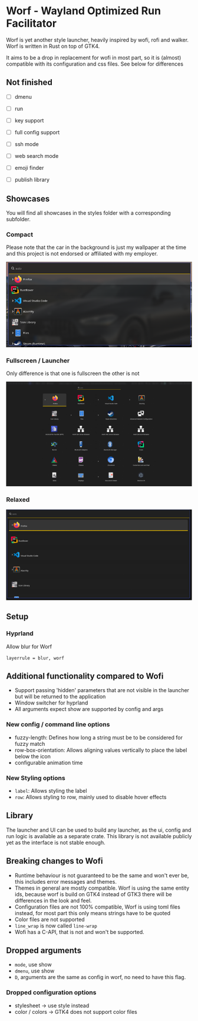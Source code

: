 # Worf - Wayland Optimized Run Facilitator

Worf is yet another style launcher, heavily inspired by wofi, rofi and walker.
Worf is written in Rust on top of GTK4. 

It aims to be a drop in replacement for wofi in most part, so it is (almost) compatible with its 
configuration and css files. See below for differences

## Not finished 
* [ ] dmenu
* [ ] run
* [ ] key support
* [ ] full config support
* [ ] ssh mode
* [ ] web search mode
* [ ] emoji finder
* [ ] publish library


## Showcases

You will find all showcases in the styles folder with a corresponding subfolder.

### Compact

Please note that the car in the background is just my wallpaper at the time and this project is not endorsed or affiliated with my employer. 

![](styles/compact/example.png)

### Fullscreen / Launcher

Only difference is that one is fullscreen the other is not

![](styles/fullscreen/example.png)

### Relaxed

![](styles/relaxed/example.png)



## Setup

### Hyprland

Allow blur for Worf
```
layerrule = blur, worf
```

## Additional functionality compared to Wofi
* Support passing 'hidden' parameters that are not visible in the launcher but will be returned to the application
* Window switcher for hyprland
* All arguments expect show are supported by config and args

### New config / command line options
* fuzzy-length: Defines how long a string must be to be considered for fuzzy match
* row-box-orientation: Allows aligning values vertically to place the label below the icon
* configurable animation time

### New Styling options
* `label`: Allows styling the label
* `row`: Allows styling to row, mainly used to disable hover effects

## Library

The launcher and UI can be used to build any launcher, as the ui, config and run logic is available as a separate crate.
This library is not available publicly yet as the interface is not stable enough.


## Breaking changes to Wofi
* Runtime behaviour is not guaranteed to be the same and won't ever be, this includes error messages and themes.
* Themes in general are mostly compatible. Worf is using the same entity ids, 
  because worf is build on GTK4 instead of GTK3 there will be differences in the look and feel.
* Configuration files are not 100% compatible, Worf is using toml files instead, for most part this only means strings have to be quoted
* Color files are not supported
* `line_wrap` is now called `line-wrap`
* Wofi has a C-API, that is not and won't be supported.

## Dropped arguments
* `mode`, use show
* `dmenu`, use show
* `D`, arguments are the same as config in worf, no need to have this flag.

### Dropped configuration options
* stylesheet -> use style instead
* color / colors -> GTK4 does not support color files
